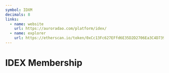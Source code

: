 ```yaml
---
symbol: IDXM
decimals: 8
links:
  - name: website
    url: https://auroradao.com/platform/idex/
  - name: explorer
    url: https://etherscan.io/token/0xCc13Fc627EFfd6E35D2D2706Ea3C4D7396c610ea
---
```


# IDEX Membership
